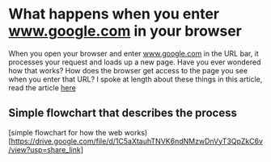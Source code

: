 # What happens when you enter www.google.com in your browser

When you open your browser and enter www.google.com in the URL bar,
it processes your request and loads up a new page.
Have you ever wondered how that works? How does the browser get access to
the page you see when you enter that URL?
I spoke at length about these things in this article, read the article [here](https://solvit.hashnode.dev/understanding-the-way-the-web-works)

## Simple flowchart that describes the process
[simple flowchart for how the web works)[https://drive.google.com/file/d/1C5aXtauhTNVK6ndNMzwDnVyT3QpZkC6v/view?usp=share_link]
